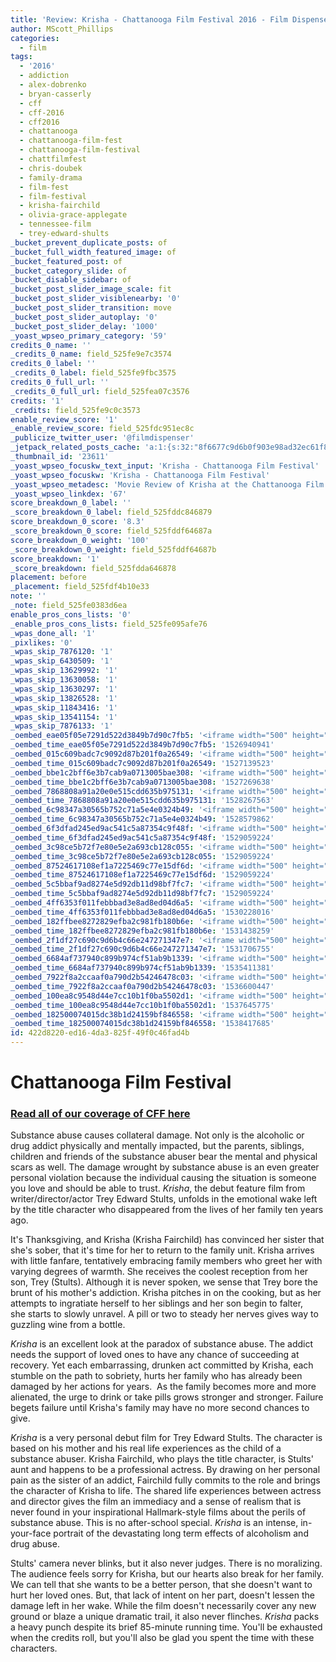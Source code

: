 ```yaml
---
title: 'Review: Krisha - Chattanooga Film Festival 2016 - Film Dispenser'
author: MScott_Phillips
categories:
  - film
tags:
  - '2016'
  - addiction
  - alex-dobrenko
  - bryan-casserly
  - cff
  - cff-2016
  - cff2016
  - chattanooga
  - chattanooga-film-fest
  - chattanooga-film-festival
  - chattfilmfest
  - chris-doubek
  - family-drama
  - film-fest
  - film-festival
  - krisha-fairchild
  - olivia-grace-applegate
  - tennessee-film
  - trey-edward-shults
_bucket_prevent_duplicate_posts: of
_bucket_full_width_featured_image: of
_bucket_featured_post: of
_bucket_category_slide: of
_bucket_disable_sidebar: of
_bucket_post_slider_image_scale: fit
_bucket_post_slider_visiblenearby: '0'
_bucket_post_slider_transition: move
_bucket_post_slider_autoplay: '0'
_bucket_post_slider_delay: '1000'
_yoast_wpseo_primary_category: '59'
credits_0_name: ''
_credits_0_name: field_525fe9e7c3574
credits_0_label: ''
_credits_0_label: field_525fe9fbc3575
credits_0_full_url: ''
_credits_0_full_url: field_525fea07c3576
credits: '1'
_credits: field_525fe9c0c3573
enable_review_score: '1'
_enable_review_score: field_525fdc951ec8c
_publicize_twitter_user: '@filmdispenser'
_jetpack_related_posts_cache: 'a:1:{s:32:"8f6677c9d6b0f903e98ad32ec61f8deb";a:2:{s:7:"expires";i:1516115615;s:7:"payload";a:3:{i:0;a:1:{s:2:"id";i:23275;}i:1;a:1:{s:2:"id";i:19063;}i:2;a:1:{s:2:"id";i:23019;}}}}'
_thumbnail_id: '23611'
_yoast_wpseo_focuskw_text_input: 'Krisha - Chattanooga Film Festival'
_yoast_wpseo_focuskw: 'Krisha - Chattanooga Film Festival'
_yoast_wpseo_metadesc: 'Movie Review of Krisha at the Chattanooga Film Festival.'
_yoast_wpseo_linkdex: '67'
score_breakdown_0_label: ''
_score_breakdown_0_label: field_525fddc846879
score_breakdown_0_score: '8.3'
_score_breakdown_0_score: field_525fddf64687a
score_breakdown_0_weight: '100'
_score_breakdown_0_weight: field_525fddf64687b
score_breakdown: '1'
_score_breakdown: field_525fdda646878
placement: before
_placement: field_525fdf4b10e33
note: ''
_note: field_525fe0383d6ea
enable_pros_cons_lists: '0'
_enable_pros_cons_lists: field_525fe095afe76
_wpas_done_all: '1'
_pixlikes: '0'
_wpas_skip_7876120: '1'
_wpas_skip_6430509: '1'
_wpas_skip_13629992: '1'
_wpas_skip_13630058: '1'
_wpas_skip_13630297: '1'
_wpas_skip_13826528: '1'
_wpas_skip_11843416: '1'
_wpas_skip_13541154: '1'
_wpas_skip_7876133: '1'
_oembed_eae05f05e7291d522d3849b7d90c7fb5: '<iframe width="500" height="281" src="https://www.youtube.com/embed/9teNKmm9R3k?start=3&feature=oembed" frameborder="0" allow="autoplay; encrypted-media" allowfullscreen></iframe>'
_oembed_time_eae05f05e7291d522d3849b7d90c7fb5: '1526940941'
_oembed_015c609badc7c9092d87b201f0a26549: '<iframe width="500" height="281" src="https://www.youtube.com/embed/dkhBDhQ4OxM?feature=oembed" frameborder="0" allow="autoplay; encrypted-media" allowfullscreen></iframe>'
_oembed_time_015c609badc7c9092d87b201f0a26549: '1527139523'
_oembed_bbe1c2bff6e3b7cab9a0713005bae308: '<iframe width="500" height="281" src="https://www.youtube.com/embed/_DTbx7c7ez8?feature=oembed" frameborder="0" allow="autoplay; encrypted-media" allowfullscreen></iframe>'
_oembed_time_bbe1c2bff6e3b7cab9a0713005bae308: '1527269638'
_oembed_7868808a91a20e0e515cdd635b975131: '<iframe width="500" height="281" src="https://www.youtube.com/embed/PEZ2r1YGKSA?feature=oembed" frameborder="0" allow="autoplay; encrypted-media" allowfullscreen></iframe>'
_oembed_time_7868808a91a20e0e515cdd635b975131: '1528267563'
_oembed_6c98347a30565b752c71a5e4e0324b49: '<iframe width="500" height="281" src="https://www.youtube.com/embed/FhwktRDG_aQ?feature=oembed" frameborder="0" allow="autoplay; encrypted-media" allowfullscreen></iframe>'
_oembed_time_6c98347a30565b752c71a5e4e0324b49: '1528579862'
_oembed_6f3dfad245ed9ac541c5a87354c9f48f: '<iframe width="500" height="281" src="https://www.youtube.com/embed/rTMINaybeyE?feature=oembed" frameborder="0" allow="autoplay; encrypted-media" allowfullscreen></iframe>'
_oembed_time_6f3dfad245ed9ac541c5a87354c9f48f: '1529059224'
_oembed_3c98ce5b72f7e80e5e2a693cb128c055: '<iframe width="500" height="281" src="https://www.youtube.com/embed/j7RHHPN4gII?feature=oembed" frameborder="0" allow="autoplay; encrypted-media" allowfullscreen></iframe>'
_oembed_time_3c98ce5b72f7e80e5e2a693cb128c055: '1529059224'
_oembed_87524617108ef1a7225469c77e15df6d: '<iframe width="500" height="281" src="https://www.youtube.com/embed/bP8vCXPo-BA?feature=oembed" frameborder="0" allow="autoplay; encrypted-media" allowfullscreen></iframe>'
_oembed_time_87524617108ef1a7225469c77e15df6d: '1529059224'
_oembed_5c5bbaf9ad8274e5d92db11d98bf7fc7: '<iframe width="500" height="281" src="https://www.youtube.com/embed/yqAS2lPISa8?feature=oembed" frameborder="0" allow="autoplay; encrypted-media" allowfullscreen></iframe>'
_oembed_time_5c5bbaf9ad8274e5d92db11d98bf7fc7: '1529059224'
_oembed_4ff6353f011febbbad3e8ad8ed04d6a5: '<iframe width="500" height="281" src="https://www.youtube.com/embed/HikYI0jIAwU?feature=oembed" frameborder="0" allow="autoplay; encrypted-media" allowfullscreen></iframe>'
_oembed_time_4ff6353f011febbbad3e8ad8ed04d6a5: '1530228016'
_oembed_182ffbee8272829efba2c981fb180b6e: '<iframe width="500" height="281" src="https://www.youtube.com/embed/Seg_yBYPjG4?feature=oembed" frameborder="0" allow="autoplay; encrypted-media" allowfullscreen></iframe>'
_oembed_time_182ffbee8272829efba2c981fb180b6e: '1531438259'
_oembed_2f1df27c690c9d6b4c66e247271347e7: '<iframe width="500" height="281" src="https://www.youtube.com/embed/9XxLHyzsB_Q?feature=oembed" frameborder="0" allow="autoplay; encrypted-media" allowfullscreen></iframe>'
_oembed_time_2f1df27c690c9d6b4c66e247271347e7: '1531706755'
_oembed_6684af737940c899b974cf51ab9b1339: '<iframe width="500" height="281" src="https://www.youtube.com/embed/gp-8oB53P7k?feature=oembed" frameborder="0" allow="autoplay; encrypted-media" allowfullscreen></iframe>'
_oembed_time_6684af737940c899b974cf51ab9b1339: '1535411381'
_oembed_7922f8a2ccaaf0a790d2b54246478c03: '<iframe width="500" height="281" src="https://www.youtube.com/embed/AWvUNABT8sg?feature=oembed" frameborder="0" allow="autoplay; encrypted-media" allowfullscreen></iframe>'
_oembed_time_7922f8a2ccaaf0a790d2b54246478c03: '1536600447'
_oembed_100ea8c9548d44e7cc10b1f0ba5502d1: '<iframe width="500" height="281" src="https://www.youtube.com/embed/ek1ePFp-nBI?feature=oembed" frameborder="0" allow="autoplay; encrypted-media" allowfullscreen></iframe>'
_oembed_time_100ea8c9548d44e7cc10b1f0ba5502d1: '1537645775'
_oembed_182500074015dc38b1d24159bf846558: '<iframe width="500" height="281" src="https://www.youtube.com/embed/USPd0vX2sdc?feature=oembed" frameborder="0" allow="autoplay; encrypted-media" allowfullscreen></iframe>'
_oembed_time_182500074015dc38b1d24159bf846558: '1538417685'
id: 422d8220-ed16-4da3-825f-49f0c46fad4b
---
```

<h1>Chattanooga Film Festival</h1>
<h3><a href="http://www.filmdispenser.com/film/chattanooga-film-festival-2016/" target="_blank">Read all of our coverage of CFF here</a></h3>
<p>Substance abuse causes collateral damage. Not only is the alcoholic or drug addict physically and mentally impacted, but the parents, siblings, children and friends of the substance abuser bear the mental and physical scars as well. The damage wrought by substance abuse is an even greater personal violation because the individual causing the situation is someone you love and should be able to trust. <em>Krisha</em>, the debut feature film from writer/director/actor Trey Edward Stults, unfolds in the emotional wake left by the title character who disappeared from the lives of her family ten years ago.</p>
<p>It's Thanksgiving, and Krisha (Krisha Fairchild) has convinced her sister that she's sober, that it's time for her to return to the family unit. Krisha arrives with little fanfare, tentatively embracing family members who greet her with varying degrees of warmth. She receives the coolest reception from her son, Trey (Stults). Although it is never spoken, we sense that Trey bore the brunt of his mother's addiction. Krisha pitches in on the cooking, but as her attempts to ingratiate herself to her siblings and her son begin to falter, she starts to slowly unravel. A pill or two to steady her nerves gives way to guzzling wine from a bottle.</p>
<p><em>Krisha</em> is an excellent look at the paradox of substance abuse. The addict needs the support of loved ones to have any chance of succeeding at recovery. Yet each embarrassing, drunken act committed by Krisha, each stumble on the path to sobriety, hurts her family who has already been damaged by her actions for years.  As the family becomes more and more alienated, the urge to drink or take pills grows stronger and stronger. Failure begets failure until Krisha's family may have no more second chances to give.</p>
<p><em>Krisha</em> is a very personal debut film for Trey Edward Stults. The character is based on his mother and his real life experiences as the child of a substance abuser. Krisha Fairchild, who plays the title character, is Stults' aunt and happens to be a professional actress. By drawing on her personal pain as the sister of an addict, Fairchild fully commits to the role and brings the character of Krisha to life. The shared life experiences between actress and director gives the film an immediacy and a sense of realism that is never found in your inspirational Hallmark-style films about the perils of substance abuse. This is no after-school special. <em>Krisha</em> is an intense, in-your-face portrait of the devastating long term effects of alcoholism and drug abuse.</p>
<p>Stults' camera never blinks, but it also never judges. There is no moralizing. The audience feels sorry for Krisha, but our hearts also break for her family. We can tell that she wants to be a better person, that she doesn't want to hurt her loved ones. But, that lack of intent on her part, doesn't lessen the damage left in her wake. While the film doesn't necessarily cover any new ground or blaze a unique dramatic trail, it also never flinches. <em>Krisha</em> packs a heavy punch despite its brief 85-minute running time. You'll be exhausted when the credits roll, but you'll also be glad you spent the time with these characters.</p>
